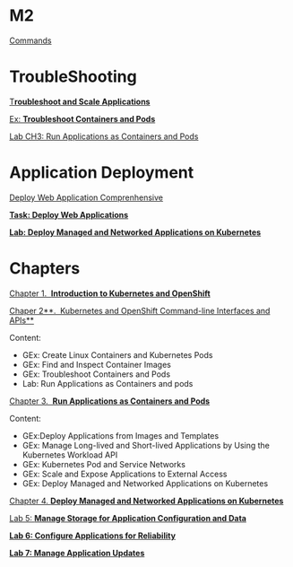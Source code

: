 # M2

[Commands](M2%20b443e9d5695e4d8ea047451455576576/Commands%20acc91944299e4fddb4af6ade5fe51103.md)

# TroubleShooting

[T**roubleshoot and Scale Applications**](M2%20b443e9d5695e4d8ea047451455576576/Troubleshoot%20and%20Scale%20Applications%2023a9b11220124644bff35e89997cf816.md)

[Ex: **Troubleshoot Containers and Pods**](M2%20b443e9d5695e4d8ea047451455576576/Ex%20Troubleshoot%20Containers%20and%20Pods%20f9f49df9c6aa47f9a53d3568b9ab3363.md)

[Lab CH3: Run Applications as Containers and Pods](M2%20b443e9d5695e4d8ea047451455576576/Lab%20CH3%20Run%20Applications%20as%20Containers%20and%20Pods%2030a5705ca0b547a287c947b6d9a526aa.md)

# Application Deployment

[Deploy Web Application Comprenhensive](M2%20b443e9d5695e4d8ea047451455576576/Deploy%20Web%20Application%20Comprenhensive%2021f7ef86a27243598cc2e21ada06932d.md)

[**Task: Deploy Web Applications**](M2%20b443e9d5695e4d8ea047451455576576/Task%20Deploy%20Web%20Applications%205c3112043ba540abbc69a75ef7f05e04.md)

[**Lab: Deploy Managed and Networked Applications on Kubernetes**](M2%20b443e9d5695e4d8ea047451455576576/Lab%20Deploy%20Managed%20and%20Networked%20Applications%20on%20K%20f97c6527b70745d4940a47dfebb37a2d.md)

# Chapters

[Chapter 1.  **Introduction to Kubernetes and OpenShift**](M2%20b443e9d5695e4d8ea047451455576576/Chapter%201%20Introduction%20to%20Kubernetes%20and%20OpenShift%20545096af66134b4194f1647242c4a8f3.md)

[Chaper 2**.  Kubernetes and OpenShift Command-line Interfaces and APIs**](M2%20b443e9d5695e4d8ea047451455576576/Chaper%202%20Kubernetes%20and%20OpenShift%20Command-line%20Int%20270601328a52441f8c5dca28ac6ba3c6.md)

Content:

- GEx: Create Linux Containers and Kubernetes Pods
- GEx: Find and Inspect Container Images
- GEx: Troubleshoot Containers and Pods
- Lab: Run Applications as Containers and pods

[Chapter 3.  **Run Applications as Containers and Pods**](M2%20b443e9d5695e4d8ea047451455576576/Chapter%203%20Run%20Applications%20as%20Containers%20and%20Pods%20fe02623420c74856afc6abcc62ce682c.md)

Content:

- GEx:Deploy Applications from Images and Templates
- GEx: Manage Long-lived and Short-lived Applications by Using the Kubernetes Workload API
- GEx: Kubernetes Pod and Service Networks
- GEx: Scale and Expose Applications to External Access
- GEx: Deploy Managed and Networked Applications on Kubernetes

[Chapter 4. **Deploy Managed and Networked Applications on Kubernetes**](M2%20b443e9d5695e4d8ea047451455576576/Chapter%204%20Deploy%20Managed%20and%20Networked%20Application%2011a8976d63bd4c4abb94c58bd3501e14.md)

[Lab 5: **Manage Storage for Application Configuration and Data**](M2%20b443e9d5695e4d8ea047451455576576/Lab%205%20Manage%20Storage%20for%20Application%20Configuration%201d743feb586c485bbd108eb54353e4cd.md)

[**Lab 6: Configure Applications for Reliability**](M2%20b443e9d5695e4d8ea047451455576576/Lab%206%20Configure%20Applications%20for%20Reliability%2058978d1e20cb482c842dc15a43835198.md)

[**Lab 7: Manage Application Updates**](M2%20b443e9d5695e4d8ea047451455576576/Lab%207%20Manage%20Application%20Updates%2017bb48f1354d445882d7c51cf93ee0a8.md)